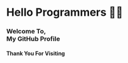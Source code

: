 <h1>Hello Programmers 🫠😎</h1>

<h3>Welcome To, <br>
My GitHub Profile</h3>

<h4>Thank You For Visiting</h4>
